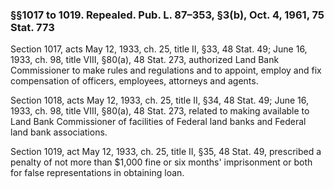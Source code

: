 ### §§1017 to 1019. Repealed. Pub. L. 87–353, §3(b), Oct. 4, 1961, 75 Stat. 773 ###

Section 1017, acts May 12, 1933, ch. 25, title II, §33, 48 Stat. 49; June 16, 1933, ch. 98, title VIII, §80(a), 48 Stat. 273, authorized Land Bank Commissioner to make rules and regulations and to appoint, employ and fix compensation of officers, employees, attorneys and agents.

Section 1018, acts May 12, 1933, ch. 25, title II, §34, 48 Stat. 49; June 16, 1933, ch. 98, title VIII, §80(a), 48 Stat. 273, related to making available to Land Bank Commissioner of facilities of Federal land banks and Federal land bank associations.

Section 1019, act May 12, 1933, ch. 25, title II, §35, 48 Stat. 49, prescribed a penalty of not more than $1,000 fine or six months' imprisonment or both for false representations in obtaining loan.